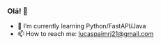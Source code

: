 ### Olá! 👋


- 🌱 I’m currently learning Python/FastAPI/Java
- 📫 How to reach me: lucaspaimrj21@gmail.com
